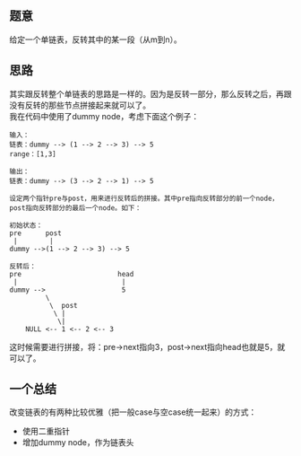 ## 题意

给定一个单链表，反转其中的某一段（从m到n）。

## 思路

其实跟反转整个单链表的思路是一样的。因为是反转一部分，那么反转之后，再跟没有反转的那些节点拼接起来就可以了。  
我在代码中使用了dummy node，考虑下面这个例子：
```
输入：
链表：dummy --> (1 --> 2 --> 3) --> 5
range：[1,3]

输出：
链表：dummy --> (3 --> 2 --> 1) --> 5
```  

```
设定两个指针pre与post，用来进行反转后的拼接。其中pre指向反转部分的前一个node，post指向反转部分的最后一个node。如下：

初始状态：
pre      post
 |        |
dummy -->(1 --> 2 --> 3) --> 5

反转后：
pre                        head
 |                          |
dummy -->                   5
         \
          \  post
           \ |
            \|
    NULL <-- 1 <-- 2 <-- 3
```

这时候需要进行拼接，将：pre->next指向3，post->next指向head也就是5，就可以了。

## 一个总结

改变链表的有两种比较优雅（把一般case与空case统一起来）的方式：
* 使用二重指针
* 增加dummy node，作为链表头